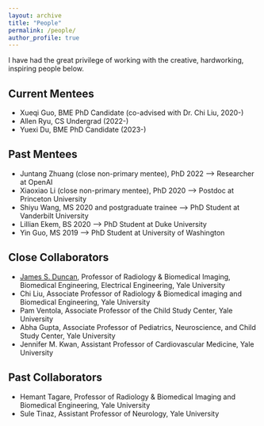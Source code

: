 ```yaml
---
layout: archive
title: "People"
permalink: /people/
author_profile: true
---
```


I have had the great privilege of working with the creative, hardworking, inspiring people below.

## Current Mentees
- Xueqi Guo, BME PhD Candidate (co-advised with Dr. Chi Liu, 2020-)
- Allen Ryu, CS Undergrad (2022-)
- Yuexi Du, BME PhD Candidate (2023-)

## Past Mentees
- Juntang Zhuang (close non-primary mentee), PhD 2022 --> Researcher at OpenAI
- Xiaoxiao Li (close non-primary mentee), PhD 2020 --> Postdoc at Princeton University
- Shiyu Wang, MS 2020 and postgraduate trainee --> PhD Student at Vanderbilt University 
- Lillian Ekem, BS 2020 --> PhD Student at Duke University
- Yin Guo, MS 2019 --> PhD Student at University of Washington

## Close Collaborators
- [James S. Duncan](https://medicine.yale.edu/profile/james-duncan/), Professor of Radiology & Biomedical Imaging, Biomedical Engineering, Electrical Engineering, Yale University
- Chi Liu, Associate Professor of Radiology & Biomedical imaging and Biomedical Engineering, Yale University
- Pam Ventola, Associate Professor of the Child Study Center, Yale University
- Abha Gupta, Associate Professor of Pediatrics, Neuroscience, and Child Study Center, Yale University
- Jennifer M. Kwan, Assistant Professor of Cardiovascular Medicine, Yale University

## Past Collaborators
- Hemant Tagare, Professor of Radiology & Biomedical Imaging and Biomedical Engineering, Yale University
- Sule Tinaz, Assistant Professor of Neurology, Yale University
